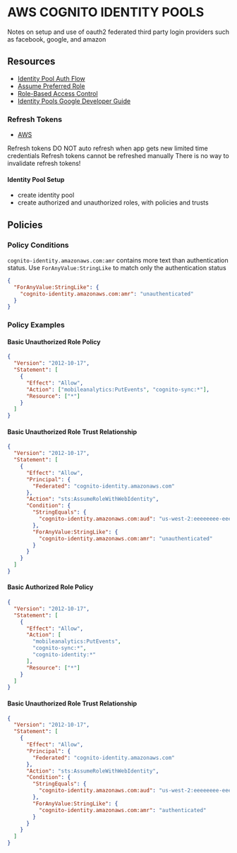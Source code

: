 # AWS COGNITO IDENTITY POOLS
Notes on setup and use of oauth2 federated third party login providers such as
facebook, google, and amazon

## Resources

- [Identity Pool Auth Flow](https://docs.aws.amazon.com/cognito/latest/developerguide/authentication-flow.html)
- [Assume Preferred Role](https://docs.aws.amazon.com/cognito/latest/developerguide/role-based-access-control.html)
- [Role-Based Access Control](https://docs.aws.amazon.com/cognito/latest/developerguide/role-based-access-control.html)
- [Identity Pools Google Developer Guide](https://docs.aws.amazon.com/cognito/latest/developerguide/google.html)

### Refresh Tokens

- [AWS](https://forums.aws.amazon.com/thread.jspa?threadID=241503)

Refresh tokens DO NOT auto refresh when app gets new limited time credentials
Refresh tokens cannot be refreshed manually
There is no way to invalidate refresh tokens!

#### Identity Pool Setup

- create identity pool
- create authorized and unauthorized roles, with policies and trusts

## Policies

### Policy Conditions

`cognito-identity.amazonaws.com:amr` contains more text than authentication
status. Use `ForAnyValue:StringLike` to match only the
authentication status

```json
{
  "ForAnyValue:StringLike": {
    "cognito-identity.amazonaws.com:amr": "unauthenticated"
  }
}
```

### Policy Examples

#### Basic Unauthorized Role Policy

```json
{
  "Version": "2012-10-17",
  "Statement": [
    {
      "Effect": "Allow",
      "Action": ["mobileanalytics:PutEvents", "cognito-sync:*"],
      "Resource": ["*"]
    }
  ]
}
```

#### Basic Unauthorized Role Trust Relationship

```json
{
  "Version": "2012-10-17",
  "Statement": [
    {
      "Effect": "Allow",
      "Principal": {
        "Federated": "cognito-identity.amazonaws.com"
      },
      "Action": "sts:AssumeRoleWithWebIdentity",
      "Condition": {
        "StringEquals": {
          "cognito-identity.amazonaws.com:aud": "us-west-2:eeeeeeee-eeee-eeee-eeee-eeeeeeeeeeee"
        },
        "ForAnyValue:StringLike": {
          "cognito-identity.amazonaws.com:amr": "unauthenticated"
        }
      }
    }
  ]
}
```

#### Basic Authorized Role Policy

```json
{
  "Version": "2012-10-17",
  "Statement": [
    {
      "Effect": "Allow",
      "Action": [
        "mobileanalytics:PutEvents",
        "cognito-sync:*",
        "cognito-identity:*"
      ],
      "Resource": ["*"]
    }
  ]
}
```

#### Basic Unauthorized Role Trust Relationship

```json
{
  "Version": "2012-10-17",
  "Statement": [
    {
      "Effect": "Allow",
      "Principal": {
        "Federated": "cognito-identity.amazonaws.com"
      },
      "Action": "sts:AssumeRoleWithWebIdentity",
      "Condition": {
        "StringEquals": {
          "cognito-identity.amazonaws.com:aud": "us-west-2:eeeeeeee-eeee-eeee-eeee-eeeeeeeeeeee"
        },
        "ForAnyValue:StringLike": {
          "cognito-identity.amazonaws.com:amr": "authenticated"
        }
      }
    }
  ]
}
```